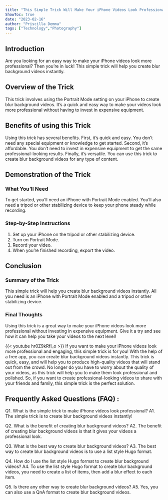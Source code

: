 ```yaml
---
title: "This Simple Trick Will Make Your iPhone Videos Look Professional - Create Blur Background Videos Instantly!"
ShowToc: true 
date: "2023-02-16"
author: "Priscilla Demma" 
tags: ["Technology","Photography"]
---
```

## Introduction 

Are you looking for an easy way to make your iPhone videos look more professional? Then you’re in luck! This simple trick will help you create blur background videos instantly. 

## Overview of the Trick 

This trick involves using the Portrait Mode setting on your iPhone to create blur background videos. It’s a quick and easy way to make your videos look more professional without having to invest in expensive equipment. 

## Benefits of using this Trick 

Using this trick has several benefits. First, it’s quick and easy. You don’t need any special equipment or knowledge to get started. Second, it’s affordable. You don’t need to invest in expensive equipment to get the same professional-looking results. Finally, it’s versatile. You can use this trick to create blur background videos for any type of content. 

## Demonstration of the Trick 

### What You’ll Need 

To get started, you’ll need an iPhone with Portrait Mode enabled. You’ll also need a tripod or other stabilizing device to keep your phone steady while recording. 

### Step-by-Step Instructions 

1. Set up your iPhone on the tripod or other stabilizing device. 
2. Turn on Portrait Mode. 
3. Record your video. 
4. When you’re finished recording, export the video. 

## Conclusion 

### Summary of the Trick 

This simple trick will help you create blur background videos instantly. All you need is an iPhone with Portrait Mode enabled and a tripod or other stabilizing device. 

### Final Thoughts 

Using this trick is a great way to make your iPhone videos look more professional without investing in expensive equipment. Give it a try and see how it can help you take your videos to the next level!

{{< youtube hr0Z9kRfI_o >}} 
If you want to make your iPhone videos look more professional and engaging, this simple trick is for you! With the help of a free app, you can create blur background videos instantly. This trick is quick, easy, and will help you to produce high-quality videos that will stand out from the crowd. No longer do you have to worry about the quality of your videos, as this trick will help you to make them look professional and polished. So, if you want to create professional-looking videos to share with your friends and family, this simple trick is the perfect solution.

## Frequently Asked Questions (FAQ) :
Q1. What is the simple trick to make iPhone videos look professional?
A1. The simple trick is to create blur background videos instantly! 

Q2. What is the benefit of creating blur background videos?
A2. The benefit of creating blur background videos is that it gives your videos a professional look. 

Q3. What is the best way to create blur background videos?
A3. The best way to create blur background videos is to use a list style Hugo format. 

Q4. How do I use the list style Hugo format to create blur background videos?
A4. To use the list style Hugo format to create blur background videos, you need to create a list of items, then add a blur effect to each item. 

Q5. Is there any other way to create blur background videos?
A5. Yes, you can also use a QnA format to create blur background videos.


